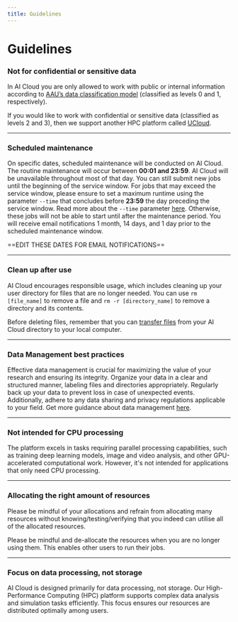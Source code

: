 ```yaml
---
title: Guidelines
---
```


# Guidelines

### Not for confidential or sensitive data
In AI Cloud you are only allowed to work with public or internal information according to [AAU’s data classification model](https://www.security.aau.dk/data-classification) (classified as levels 0 and 1, respectively).

If you would like to work with confidential or sensitive data (classified as levels 2 and 3), then we support another HPC platform called [UCloud](https://www.researcher.aau.dk/guides/research-data/high-performance-computing/deic-hpc/procedure-projects-on-ucloud-deic-interactive-hpc).

<hr>

### Scheduled maintenance
On specific dates, scheduled maintenance will be conducted on AI Cloud. The routine maintenance will occur between <span style="font-weight: bold;">00:01 and 23:59</span>. AI Cloud will be unavailable throughout most of that day. You can still submit new jobs until the beginning of the service window. For jobs that may exceed the service window, please ensure to set a maximum runtime using the parameter `--time` that concludes before <span style="font-weight: bold;">23:59</span> the day preceding the service window. Read more about the `--time` parameter [here](../additional-guides/setting-a-time-limit.md). Otherwise, these jobs will not be able to start until after the maintenance period. You will receive email notifications 1 month, 14 days, and 1 day prior to the scheduled maintenance window.

==EDIT THESE DATES FOR EMAIL NOTIFICATIONS==

<hr>

### Clean up after use
AI Cloud encourages responsible usage, which includes cleaning up your user directory for files that are no longer needed. You can use `rm [file_name]` to remove a file and `rm -r [directory_name]` to remove a directory and its contents.

Before deleting files, remember that you can [transfer files](../getting-started/file-management.md) from your AI Cloud directory to your local computer.

<hr>

### Data Management best practices
Effective data management is crucial for maximizing the value of your research and ensuring its integrity. Organize your data in a clear and structured manner, labeling files and directories appropriately. Regularly back up your data to prevent loss in case of unexpected events. Additionally, adhere to any data sharing and privacy regulations applicable to your field. Get more guidance about data management [here](https://www.researcher.aau.dk/guides/research-data/data-management/introduction-to-data-management).

<hr>

### Not intended for CPU processing
The platform excels in tasks requiring parallel processing capabilities, such as training deep learning models, image and video analysis, and other GPU-accelerated computational work. However, it's not intended for applications that only need CPU processing.

<hr>

### Allocating the right amount of resources
Please be mindful of your allocations and refrain from allocating many resources without knowing/testing/verifying that you indeed can utilise all of the allocated resources. 

Please be mindful and de-allocate the resources when you are no longer using them. This enables other users to run their jobs.

<hr>

### Focus on data processing, not storage
AI Cloud is designed primarily for data processing, not storage. Our High-Performance Computing (HPC) platform supports complex data analysis and simulation tasks efficiently. This focus ensures our resources are distributed optimally among users.
